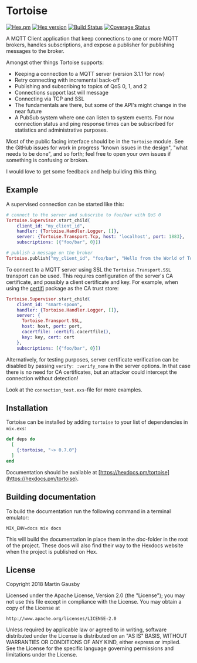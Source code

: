 # Tortoise

[![Hex.pm](https://img.shields.io/hexpm/l/tortoise.svg "Apache 2.0 Licensed")](https://github.com/gausby/tortoise/blob/master/LICENSE)
[![Hex version](https://img.shields.io/hexpm/v/tortoise.svg "Hex version")](https://hex.pm/packages/tortoise)
[![Build Status](https://travis-ci.org/gausby/tortoise.svg)](https://travis-ci.org/gausby/tortoise)
[![Coverage Status](https://coveralls.io/repos/github/gausby/tortoise/badge.svg?branch=master)](https://coveralls.io/github/gausby/tortoise?branch=master)

A MQTT Client application that keep connections to one or more MQTT
brokers, handles subscriptions, and expose a publisher for publishing
messages to the broker.

Amongst other things Tortoise supports:

  - Keeping a connection to a MQTT server (version 3.1.1 for now)
  - Retry connecting with incremental back-off
  - Publishing and subscribing to topics of QoS 0, 1, and 2
  - Connections support last will message
  - Connecting via TCP and SSL
  - The fundamentals are there, but some of the API's might change in
    the near future
  - A PubSub system where one can listen to system events. For now
    connection status and ping response times can be subscribed for
    statistics and administrative purposes.

Most of the public facing interface should be in the `Tortoise`
module. See the GitHub issues for work in progress "known issues in
the design", "what needs to be done", and so forth; feel free to open
your own issues if something is confusing or broken.

I would love to get some feedback and help building this thing.

## Example

A supervised connection can be started like this:

``` elixir
# connect to the server and subscribe to foo/bar with QoS 0
Tortoise.Supervisor.start_child(
    client_id: "my_client_id",
    handler: {Tortoise.Handler.Logger, []},
    server: {Tortoise.Transport.Tcp, host: 'localhost', port: 1883},
    subscriptions: [{"foo/bar", 0}])

# publish a message on the broker
Tortoise.publish("my_client_id", "foo/bar", "Hello from the World of Tomorrow !", qos: 0)
```

To connect to a MQTT server using SSL the `Tortoise.Transport.SSL`
transport can be used. This requires configuration of the server's
CA certificate, and possibly a client certificate and key. For
example, when using the [certifi](https://hex.pm/packages/certifi)
package as the CA trust store:

``` elixir
Tortoise.Supervisor.start_child(
    client_id: "smart-spoon",
    handler: {Tortoise.Handler.Logger, []},
    server: {
      Tortoise.Transport.SSL,
      host: host, port: port,
      cacertfile: :certifi.cacertfile(),
      key: key, cert: cert
    },
    subscriptions: [{"foo/bar", 0}])
```

Alternatively, for testing purposes, server certificate verification
can be disabled by passing `verify: :verify_none` in the server
options. In that case there is no need for CA certificates, but an
attacker could intercept the connection without detection!

Look at the `connection_test.exs`-file for more examples.

## Installation

Tortoise can be installed by adding `tortoise` to your list of
dependencies in `mix.exs`:

```elixir
def deps do
  [
    {:tortoise, "~> 0.7.0"}
  ]
end
```

Documentation should be available at
[https://hexdocs.pm/tortoise](https://hexdocs.pm/tortoise).

## Building documentation

To build the documentation run the following command in a terminal emulator:

``` shell
MIX_ENV=docs mix docs
```

This will build the documentation in place them in the *doc*-folder in
the root of the project. These docs will also find their way to the
Hexdocs website when the project is published on Hex.

## License

Copyright 2018 Martin Gausby

Licensed under the Apache License, Version 2.0 (the "License");
you may not use this file except in compliance with the License.
You may obtain a copy of the License at

    http://www.apache.org/licenses/LICENSE-2.0

Unless required by applicable law or agreed to in writing, software
distributed under the License is distributed on an "AS IS" BASIS,
WITHOUT WARRANTIES OR CONDITIONS OF ANY KIND, either express or implied.
See the License for the specific language governing permissions and
limitations under the License.
